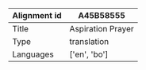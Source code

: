 |Alignment id | A45B58555
| --- | --- 
|Title | Aspiration Prayer 
|Type | translation
|Languages | ['en', 'bo']